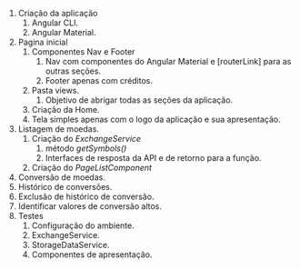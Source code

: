 1. Criação da aplicação
	1. Angular  CLI.
	2. Angular Material.
2. Pagina inicial
	1. Componentes Nav e Footer
		1. Nav com componentes do Angular Material e [routerLink] para as outras seções.
		2. Footer apenas com créditos.
	2. Pasta views.
		1. Objetivo de abrigar todas as seções da aplicação.
	3. Criação da Home.
	4. Tela simples apenas com o logo da aplicação e sua apresentação.
3. Listagem de moedas.
	1. Criação do *ExchangeService*
		1. método *getSymbols()*
		2. Interfaces de resposta da API e de retorno para a função.
	2. Criação do *PageListComponent* 
5. Conversão de moedas.
6. Histórico de conversões.
7. Exclusão de histórico de conversão.
8. Identificar valores de conversão altos.
9. Testes
	1. Configuração do ambiente.
	2. ExchangeService.
	3. StorageDataService.
	4. Componentes de apresentação.